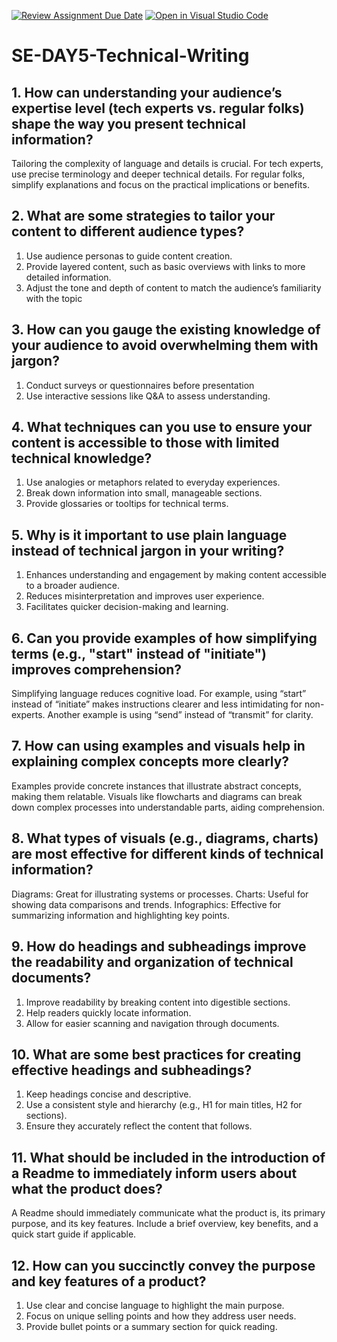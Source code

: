 [![Review Assignment Due Date](https://classroom.github.com/assets/deadline-readme-button-22041afd0340ce965d47ae6ef1cefeee28c7c493a6346c4f15d667ab976d596c.svg)](https://classroom.github.com/a/zsAR-pyY)
[![Open in Visual Studio Code](https://classroom.github.com/assets/open-in-vscode-2e0aaae1b6195c2367325f4f02e2d04e9abb55f0b24a779b69b11b9e10269abc.svg)](https://classroom.github.com/online_ide?assignment_repo_id=18973167&assignment_repo_type=AssignmentRepo)
# SE-DAY5-Technical-Writing
## 1. How can understanding your audience’s expertise level (tech experts vs. regular folks) shape the way you present technical information?
Tailoring the complexity of language and details is crucial. For tech experts, use precise terminology and deeper technical details. For regular folks, simplify explanations and focus on the practical implications or benefits.
## 2. What are some strategies to tailor your content to different audience types?
1. Use audience personas to guide content creation.
2. Provide layered content, such as basic overviews with links to more detailed information.
3. Adjust the tone and depth of content to match the audience’s familiarity with the topic
## 3. How can you gauge the existing knowledge of your audience to avoid overwhelming them with jargon?
1. Conduct surveys or questionnaires before presentation
2. Use interactive sessions like Q&A to assess understanding.
## 4. What techniques can you use to ensure your content is accessible to those with limited technical knowledge?
1. Use analogies or metaphors related to everyday experiences.
2. Break down information into small, manageable sections.
3. Provide glossaries or tooltips for technical terms.
## 5. Why is it important to use plain language instead of technical jargon in your writing?
1. Enhances understanding and engagement by making content accessible to a broader audience.
2. Reduces misinterpretation and improves user experience.
3. Facilitates quicker decision-making and learning.
## 6. Can you provide examples of how simplifying terms (e.g., "start" instead of "initiate") improves comprehension?
Simplifying language reduces cognitive load. For example, using “start” instead of “initiate” makes instructions clearer and less intimidating for non-experts.
Another example is using “send” instead of “transmit” for clarity.
## 7. How can using examples and visuals help in explaining complex concepts more clearly?
Examples provide concrete instances that illustrate abstract concepts, making them relatable.
Visuals like flowcharts and diagrams can break down complex processes into understandable parts, aiding comprehension.
## 8. What types of visuals (e.g., diagrams, charts) are most effective for different kinds of technical information?
Diagrams: Great for illustrating systems or processes.
Charts: Useful for showing data comparisons and trends.
Infographics: Effective for summarizing information and highlighting key points.
## 9. How do headings and subheadings improve the readability and organization of technical documents?
1. Improve readability by breaking content into digestible sections.
2. Help readers quickly locate information.
3. Allow for easier scanning and navigation through documents.
## 10. What are some best practices for creating effective headings and subheadings?
1. Keep headings concise and descriptive.
2. Use a consistent style and hierarchy (e.g., H1 for main titles, H2 for sections).
3. Ensure they accurately reflect the content that follows.
## 11. What should be included in the introduction of a Readme to immediately inform users about what the product does?
A Readme should immediately communicate what the product is, its primary purpose, and its key features. 
Include a brief overview, key benefits, and a quick start guide if applicable.
## 12. How can you succinctly convey the purpose and key features of a product?
1. Use clear and concise language to highlight the main purpose.
2. Focus on unique selling points and how they address user needs.
3. Provide bullet points or a summary section for quick reading.
